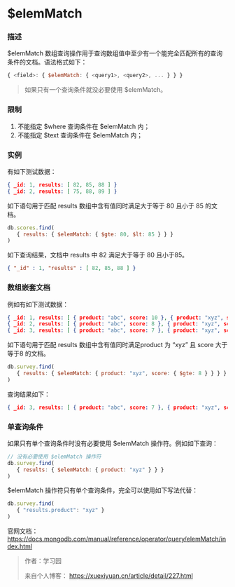 # $elemMatch

### 描述

$elemMatch 数组查询操作用于查询数组值中至少有一个能完全匹配所有的查询条件的文档。语法格式如下：

```js
{ <field>: { $elemMatch: { <query1>, <query2>, ... } } }
```

> 如果只有一个查询条件就没必要使用 $elemMatch。





### 限制

1. 不能指定 $where 查询条件在 $elemMatch 内；
2. 不能指定 $text 查询条件在 $elemMatch 内；





### 实例

有如下测试数据：

```json
{ _id: 1, results: [ 82, 85, 88 ] }
{ _id: 2, results: [ 75, 88, 89 ] }
```

如下语句用于匹配 results 数组中含有值同时满足大于等于 80 且小于 85 的文档。

```js
db.scores.find(
   { results: { $elemMatch: { $gte: 80, $lt: 85 } } }
)
```

如下查询结果，文档中 results 中 82 满足大于等于 80 且小于85。

```json
{ "_id" : 1, "results" : [ 82, 85, 88 ] }
```





### 数组嵌套文档

例如有如下测试数据：

```json
{ _id: 1, results: [ { product: "abc", score: 10 }, { product: "xyz", score: 5 } ] }
{ _id: 2, results: [ { product: "abc", score: 8 }, { product: "xyz", score: 7 } ] }
{ _id: 3, results: [ { product: "abc", score: 7 }, { product: "xyz", score: 8 } ] }
```

如下语句用于匹配 results 数组中含有值同时满足product 为 “xyz” 且 score 大于等于8 的文档。

```js
db.survey.find(
   { results: { $elemMatch: { product: "xyz", score: { $gte: 8 } } } }
)
```

查询结果如下：

```json
{ _id: 3, results: [ { product: "abc", score: 7 }, { product: "xyz", score: 8 } ] }
```



### 单查询条件

如果只有单个查询条件时没有必要使用 $elemMatch 操作符。例如如下查询：

```js
// 没有必要使用 $elemMatch 操作符
db.survey.find(
   { results: { $elemMatch: { product: "xyz" } } }
)
```

$elemMatch 操作符只有单个查询条件，完全可以使用如下写法代替：

```js
db.survey.find(
   { "results.product": "xyz" }
)
```



官网文档： https://docs.mongodb.com/manual/reference/operator/query/elemMatch/index.html



> 作者：学习园
>
> 来自个人博客： https://xuexiyuan.cn/article/detail/227.html